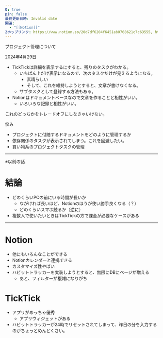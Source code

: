 ```yaml
---
Q: true
pin: false
最終更新日時: Invalid date
関連:
  - "[[Notion]]"
2ホップリンク: https://www.notion.so/20d7df6204f6451ab0768621c7c63555, https://www.notion.so/5bc74b9b331c403c8742fd10bbb55ddc, https://www.notion.so/8c93ebe9e77647a48805d767b10b42a0
---
```

プロジェクト管理について

  

2024年4月29日

- TickTickは詳細を表示するにすると、残りのタスクがわかる。
    - いちばん上だけ表示になるので、次のタスクだけが見えるようになる。
        - 素晴らしい
        - そして、これを維持しようとすると、文章が書けなくなる。
    - サブタスクとして登録する方法もある。
- Notionはドキュメントベースなので文章を作ることと相性がいい。
    - いろいろな記録と相性がいい。

  

これのどっちかをトレードオフにしなきゃいけない。

  

  

悩み

- プロジェクトに付随するドキュメントをどのように管理するか
- 依存関係のタスクが表示されてしまう。これを回避したい。
- 買い物系のプロジェクトタスクの管理

  

  

  

  

  

---

※以前の話

# 結論

- どのくらいPCの前にいる時間が長いか
    - ながければ長いほど、Notionのほうが使い勝手良くなる（？）
    - どのくらいスマホ触るか（逆に）
- 複数人で使いたいときはTickTickの方で課金が必要なケースがある

  

---

# Notion

- 他にもいろんなことができる
- Notionカレンダーと連携できる
- カスタマイズ性やばい
- ハビットトラッカーを実装しようとすると、無限にDBにページが増える
    - あと、フィルターが複雑になりがち

  

  

  

# TickTick

- アプリがめっちゃ優秀
    - アプリウィジェットがある
- ハビットトラッカーが24時でリセットされてしまって、昨日の分を入力するのがちょっとめんどくさい。